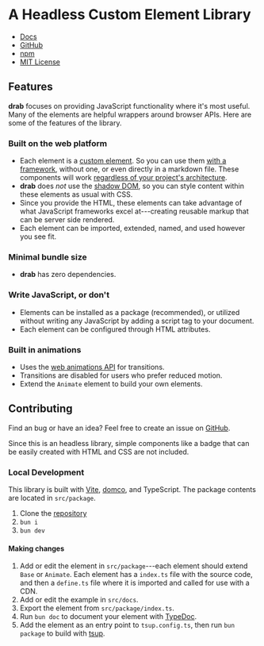 # A Headless Custom Element Library

- [Docs](https://drab.robino.dev)
- [GitHub](https://github.com/rossrobino/drab)
- [npm](https://www.npmjs.com/package/drab)
- [MIT License](https://github.com/rossrobino/drab/blob/main/LICENSE.md)

## Features

**drab** focuses on providing JavaScript functionality where it's most useful. Many of the elements are helpful wrappers around browser APIs. Here are some of the features of the library.

### Built on the web platform

- Each element is a [custom element](https://developer.mozilla.org/en-US/docs/Web/API/Web_components/Using_custom_elements). So you can use them [with a framework](https://custom-elements-everywhere.com/), without one, or even directly in a markdown file. These components will work [regardless of your project's architecture](https://jakelazaroff.com/words/web-components-will-outlive-your-javascript-framework/).
- **drab** does _not_ use the [shadow DOM](https://developer.mozilla.org/en-US/docs/Web/API/Web_components/Using_shadow_DOM), so you can style content within these elements as usual with CSS.
- Since you provide the HTML, these elements can take advantage of what JavaScript frameworks excel at---creating reusable markup that can be server side rendered.
- Each element can be imported, extended, named, and used however you see fit.

### Minimal bundle size

- **drab** has zero dependencies.

### Write JavaScript, or don't

- Elements can be installed as a package (recommended), or utilized without writing any JavaScript by adding a script tag to your document.
- Each element can be configured through HTML attributes.

### Built in animations

- Uses the [web animations API](https://developer.mozilla.org/en-US/docs/Web/API/Web_Animations_API) for transitions.
- Transitions are disabled for users who prefer reduced motion.
- Extend the `Animate` element to build your own elements.

## Contributing

Find an bug or have an idea? Feel free to create an issue on [GitHub](https://github.com/rossrobino/drab).

Since this is an headless library, simple components like a badge that can be easily created with HTML and CSS are not included.

### Local Development

This library is built with [Vite](https://vitejs.dev), [domco](https://domco.robino.dev), and TypeScript. The package contents are located in `src/package`.

1. Clone the [repository](https://github.com/rossrobino/drab)
2. `bun i`
3. `bun dev`

#### Making changes

1. Add or edit the element in `src/package`---each element should extend `Base` or `Animate`. Each element has a `index.ts` file with the source code, and then a `define.ts` file where it is imported and called for use with a CDN.
2. Add or edit the example in `src/docs`.
3. Export the element from `src/package/index.ts`.
4. Run `bun doc` to document your element with [TypeDoc](https://typedoc.org/).
5. Add the element as an entry point to `tsup.config.ts`, then run `bun package` to build with [tsup](https://tsup.egoist.dev/).

